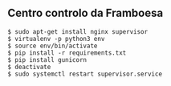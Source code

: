 ## Centro controlo da Framboesa

```
$ sudo apt-get install nginx supervisor
$ virtualenv -p python3 env
$ source env/bin/activate
$ pip install -r requirements.txt
$ pip install gunicorn
$ deactivate
$ sudo systemctl restart supervisor.service
```

